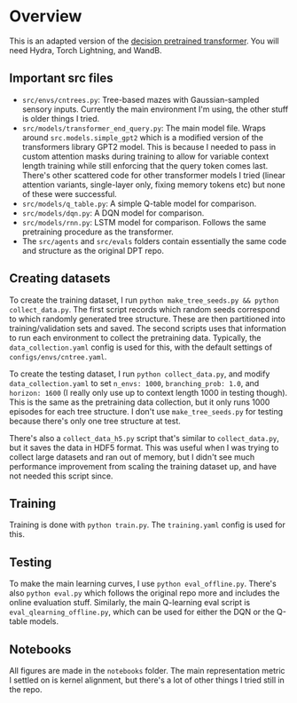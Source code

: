 # Overview
This is an adapted version of the [decision pretrained transformer](https://github.com/jon--lee/decision-pretrained-transformer/tree/main). You will need Hydra, Torch Lightning, and WandB.

## Important src files
- `src/envs/cntrees.py`: Tree-based mazes with Gaussian-sampled sensory inputs. Currently the main environment I'm using, the other stuff is older things I tried.
- `src/models/transformer_end_query.py`: The main model file. Wraps around `src.models.simple_gpt2` which is a modified version of the transformers library GPT2 model. This is because I needed to pass in custom attention masks during training to allow for variable context length training while still enforcing that the query token comes last. There's other scattered code for other transformer models I tried (linear attention variants, single-layer only, fixing memory tokens etc) but none of these were successful.
- `src/models/q_table.py`: A simple Q-table model for comparison.
- `src/models/dqn.py`: A DQN model for comparison.
- `src/models/rnn.py`: LSTM model for comparison. Follows the same pretraining procedure as the transformer.
- The `src/agents` and `src/evals` folders contain essentially the same code and structure as the original DPT repo.

## Creating datasets
To create the training dataset, I run `python make_tree_seeds.py && python collect_data.py`. The first script records which random seeds correspond to which randomly generated tree structure. These are then partitioned into training/validation sets and saved. The second scripts uses that information to run each environment to collect the pretraining data. Typically, the `data_collection.yaml` config is used for this, with the default settings of `configs/envs/cntree.yaml`.

To create the testing dataset, I run `python collect_data.py`, and modify `data_collection.yaml` to set `n_envs: 1000`, `branching_prob: 1.0`, and `horizon: 1600` (I really only use up to context length 1000 in testing though). This is the same as the pretraining data collection, but it only runs 1000 episodes for each tree structure. I don't use `make_tree_seeds.py` for testing because there's only one tree structure at test.

There's also a `collect_data_h5.py` script that's similar to `collect_data.py`, but it saves the data in HDF5 format. This was useful when I was trying to collect large datasets and ran out of memory, but I didn't see much performance improvement from scaling the training dataset up, and have not needed this script since.

## Training
Training is done with `python train.py`. The `training.yaml` config is used for this.

## Testing
To make the main learning curves, I use `python eval_offline.py`. There's also `python eval.py` which follows the original repo more and includes the online evaluation stuff. Similarly, the main Q-learning eval script is `eval_qlearning_offline.py`, which can be used for either the DQN or the Q-table models.

## Notebooks
All figures are made in the `notebooks` folder. The main representation metric I settled on is kernel alignment, but there's a lot of other things I tried still in the repo.